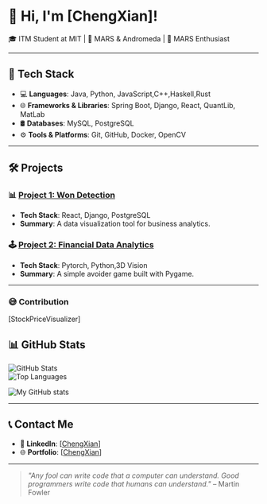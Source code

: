 # 👋 Hi, I'm [ChengXian]!

🎓 ITM Student at MIT | 🌱 MARS & Andromeda | 🚀 MARS Enthusiast  

---

## 🧰 Tech Stack

- 💻 **Languages**: Java, Python, JavaScript,C++,Haskell,Rust
- 🌐 **Frameworks & Libraries**: Spring Boot, Django, React, QuantLib, MatLab
- 🛢️ **Databases**: MySQL, PostgreSQL  
- ⚙️ **Tools & Platforms**: Git, GitHub, Docker, OpenCV

---

## 🛠️ Projects

### 📊 [Project 1: Won Detection](https://github.com/Wondetection)
- **Tech Stack**: React, Django, PostgreSQL  
- **Summary**: A data visualization tool for business analytics.

### 🕹️ [Project 2: Financial Data Analytics](https://github.com/21winter)
- **Tech Stack**: Pytorch, Python,3D Vision  
- **Summary**: A simple avoider game built with Pygame.

---
### :sweat_smile: Contribution
[StockPriceVisualizer]

## 📊 GitHub Stats

![GitHub Stats](https://github-readme-stats.vercel.app/api?username=gogog01-29-2021&show_icons=true&theme=radical)  
![Top Languages](https://github-readme-stats.vercel.app/api/top-langs/?username=gogog01-29-2021&layout=compact&theme=radical)  

![My GitHub stats](https://github-readme-stats.vercel.app/api?username=username&show_icons=true&theme=transparent)

---

## 📞 Contact Me
- 💼 **LinkedIn**: [[ChengXian](https://www.linkedin.com/in/%EC%84%B1%ED%98%84-%EA%B9%80-419b81203/)]  
- 🌐 **Portfolio**: [[ChengXian]((https://www.linkedin.com/in/%EC%84%B1%ED%98%84-%EA%B9%80-419b81203/))]

---

> *"Any fool can write code that a computer can understand. Good programmers write code that humans can understand."* – Martin Fowler
